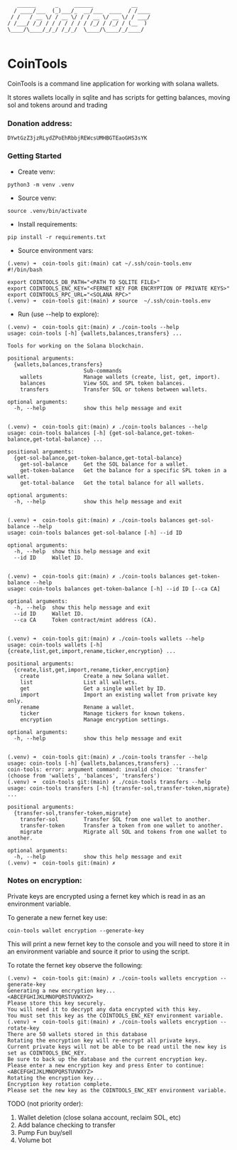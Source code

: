 ```
   ______      _     ______            __    
  / ____/___  (_)___/_  __/___  ____  / /____
 / /   / __ \/ / __ \/ / / __ \/ __ \/ / ___/
/ /___/ /_/ / / / / / / / /_/ / /_/ / (__  ) 
\____/\____/_/_/ /_/_/  \____/\____/_/____/  
                                             
```

# CoinTools
CoinTools is a command line application for working with solana wallets.  

It stores wallets locally in sqlite and has scripts for getting balances, moving sol and tokens around and trading

### Donation address:
```
DYwtGzZ3jzRLydZPoEhRbbjREWcsUMHBGTEaoGHS3sYK
```

### Getting Started

* Create venv:
```
python3 -m venv .venv
```

* Source venv:
```
source .venv/bin/activate
```

* Install requirements:
```
pip install -r requirements.txt
```

* Source environment vars:
```
(.venv) ➜  coin-tools git:(main) cat ~/.ssh/coin-tools.env
#!/bin/bash

export COINTOOLS_DB_PATH="<PATH TO SQLITE FILE>"
export COINTOOLS_ENC_KEY="<FERNET KEY FOR ENCRYPTION OF PRIVATE KEYS>"
export COINTOOLS_RPC_URL="<SOLANA RPC>"
(.venv) ➜  coin-tools git:(main) ✗ source  ~/.ssh/coin-tools.env
```

* Run (use --help to explore):
```
(.venv) ➜  coin-tools git:(main) ✗ ./coin-tools --help
usage: coin-tools [-h] {wallets,balances,transfers} ...

Tools for working on the Solana blockchain.

positional arguments:
  {wallets,balances,transfers}
                        Sub-commands
    wallets             Manage wallets (create, list, get, import).
    balances            View SOL and SPL token balances.
    transfers           Transfer SOL or tokens between wallets.

optional arguments:
  -h, --help            show this help message and exit


(.venv) ➜  coin-tools git:(main) ✗ ./coin-tools balances --help
usage: coin-tools balances [-h] {get-sol-balance,get-token-balance,get-total-balance} ...

positional arguments:
  {get-sol-balance,get-token-balance,get-total-balance}
    get-sol-balance     Get the SOL balance for a wallet.
    get-token-balance   Get the balance for a specific SPL token in a wallet.
    get-total-balance   Get the total balance for all wallets.

optional arguments:
  -h, --help            show this help message and exit


(.venv) ➜  coin-tools git:(main) ✗ ./coin-tools balances get-sol-balance --help
usage: coin-tools balances get-sol-balance [-h] --id ID

optional arguments:
  -h, --help  show this help message and exit
  --id ID     Wallet ID.


(.venv) ➜  coin-tools git:(main) ✗ ./coin-tools balances get-token-balance --help
usage: coin-tools balances get-token-balance [-h] --id ID [--ca CA]

optional arguments:
  -h, --help  show this help message and exit
  --id ID     Wallet ID.
  --ca CA     Token contract/mint address (CA).


(.venv) ➜  coin-tools git:(main) ✗ ./coin-tools wallets --help
usage: coin-tools wallets [-h] {create,list,get,import,rename,ticker,encryption} ...

positional arguments:
  {create,list,get,import,rename,ticker,encryption}
    create              Create a new Solana wallet.
    list                List all wallets.
    get                 Get a single wallet by ID.
    import              Import an existing wallet from private key only.
    rename              Rename a wallet.
    ticker              Manage tickers for known tokens.
    encryption          Manage encryption settings.

optional arguments:
  -h, --help            show this help message and exit


(.venv) ➜  coin-tools git:(main) ✗ ./coin-tools transfer --help
usage: coin-tools [-h] {wallets,balances,transfers} ...
coin-tools: error: argument command: invalid choice: 'transfer' (choose from 'wallets', 'balances', 'transfers')
(.venv) ➜  coin-tools git:(main) ✗ ./coin-tools transfers --help
usage: coin-tools transfers [-h] {transfer-sol,transfer-token,migrate} ...

positional arguments:
  {transfer-sol,transfer-token,migrate}
    transfer-sol        Transfer SOL from one wallet to another.
    transfer-token      Transfer a token from one wallet to another.
    migrate             Migrate all SOL and tokens from one wallet to another.

optional arguments:
  -h, --help            show this help message and exit
(.venv) ➜  coin-tools git:(main) ✗
```

### Notes on encryption:
Private keys are encrypted using a fernet key which is read in as an environment variable.

To generate a new fernet key use:
```
coin-tools wallet encryption --generate-key
```
This will print a new fernet key to the console and you will need to store it in an environment variable and source it prior to using the script.

To rotate the fernet key observe the following:
```
(.venv) ➜  coin-tools git:(main) ✗ ./coin-tools wallets encryption --generate-key
Generating a new encryption key...
<ABCEFGHIJKLMNOPQRSTUVWXYZ>
Please store this key securely.
You will need it to decrypt any data encrypted with this key.
You must set this key as the COINTOOLS_ENC_KEY environment variable.
(.venv) ➜  coin-tools git:(main) ✗ ./coin-tools wallets encryption --rotate-key
There are 50 wallets stored in this database
Rotating the encryption key will re-encrypt all private keys.
Current private keys will not be able to be read until the new key is set as COINTOOLS_ENC_KEY.
Be sure to back up the database and the current encryption key.
Please enter a new encryption key and press Enter to continue: <ABCEFGHIJKLMNOPQRSTUVWXYZ>
Rotating the encryption key...
Encryption key rotation complete.
Please set the new key as the COINTOOLS_ENC_KEY environment variable.
```

TODO (not priority order):
1. Wallet deletion (close solana account, reclaim SOL, etc)
2. Add balance checking to transfer
3. Pump Fun buy/sell
4. Volume bot